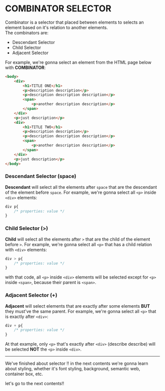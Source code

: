 # COMBINATOR SELECTOR

Combinator is a selector that placed between elements to selects an element based on it's relation to another elements.
<br>
The combinators are:
- Descendant Selector
- Child Selector
- Adjacent Selector

For example, we're gonna select an element from the HTML page below with **COMBINATOR**:
```html
<body>
    <div>
        <h1>TITLE ONE</h1>
        <p>description description</p>
        <p>description description description</p>
        <span>
            <p>another description description</p>
        </span>
    </div>
    <p>just description</p>
    <div>
        <h1>TITLE TWO</h1>
        <p>description description</p>
        <p>description description description</p>
        <span>
            <p>another description description</p>
        </span>
    </div>
    <p>just description</p>
</body>
```

### Descendant Selector (space)
**Descendant** will select all the elements after `space` that are the descendant of the element before `space`.
For example, we're gonna select all `<p>` inside `<div>` elements:
```css
div p{
    /* properties: value */
}
```
### Child Selector (>)
**Child** will select all the elements after `>` that are the child of the element before `>`.
For example, we're gonna select all `<p>` that has a child relation with `<div>` elements:
```css
div > p{
    /* properties: value */
}
```
with that code, all `<p>` inside `<div>` elements will be selected except for `<p>` inside `<span>`, because their parent is `<span>`.

### Adjacent Selector (+)
**Adjacent** will select elements that are exactly after some elements **BUT** they must've the same parent.
For example, we're gonna select all `<p>` that is exactly after `<div>`:
```css
div + p{
    /* properties: value */
}
```
At that example, only `<p>` that's exactly after `<div>` (describe describe) will be selected **NOT** the `<p>` inside `<div>`.

---

We've finished about selector !! in the next contents we're gonna learn about styling, whether it's font styling, background, semantic web, container box, etc.

let's go to the next contents!!